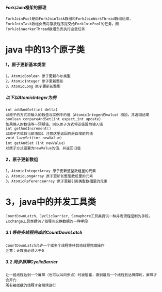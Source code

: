 #### Fork/Join框架的原理
    ForkJoinPool是由ForkJoinTask数组和ForkJoinWorkThread数组组成，ForkJoinTask数组负责将存放程序提交给ForkJoinPool的任务，而ForkJoinWorkerThread数组负责执行这些任务

# java 中的13个原子类
#### 1，原子更新基本类型  
    1，AtomicBoolean 原子更新布尔类型  
    2，AtomicInteger 原子更新整形  
    3，AtomicLong 原子更新长整型
##### 以下以AtomicInteger为例 
    int addAndGet(int delta)
    以原子的方式将输入的数值与实例中的值（AtomicInteger的value）相加，并返回结果
    boolean conpareAndSet(int expect,int update)
    如果输入的数值等一预期值，则以原子方式将该值设为输入值
    int getAndIncrement()
    以原子方式将当前值加1 注意这里返回的是自增前的值
    void lazySet(int newValue)
    int getAndSet（int newValue）
    以原子方式设置为newValue的值，并返回旧值
#### 2，原子更新数组
    1，AtomicIntegerArray 原子更新整型数组里的元素
    2，AtomicLongArray 原子更新长整型数组里的元素
    3，AtomicReferenceArray 原子更新引用类型数组里的元素
# 3，java中的并发工具类
    CountDownLatch、CyclicBarrier、Semaphore工具类提供一种并发流程控制的手段，Exchange工具类提供了线程间交换数据的一种手段
    
##### 3.1 等待多线程完成的CountDownLatch
    CountDownLatch允许一个或多个线程等待其他线程完成操作
    注意：计数器必须大于0
##### 3.2 同步屏障CyclicBarrier
    让一组线程达到一个屏障（也可以叫同步点）时被阻塞，直到最后一个线程到达屏障时，屏障才会开门
    所有被拦截的线程才会继续运行
    
